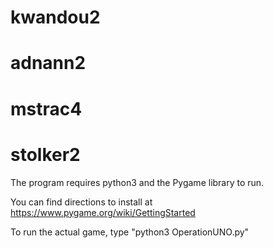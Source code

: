 # kwandou2
# adnann2
# mstrac4
# stolker2

The program requires python3 and the Pygame library to run.

You can find directions to install at https://www.pygame.org/wiki/GettingStarted

To run the actual game, type "python3 OperationUNO.py"
